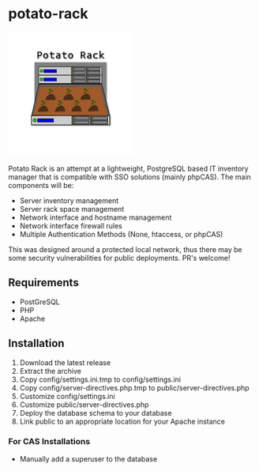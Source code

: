 # potato-rack

<img src="https://github.com/WEP11/potato-rack/blob/master/public/images/potato-big.png" width="50%">

Potato Rack is an attempt at a lightweight, PostgreSQL based IT inventory manager that is compatible with SSO solutions (mainly phpCAS). The main components will be:

- Server inventory management
- Server rack space management
- Network interface and hostname management
- Network interface firewall rules
- Multiple Authentication Methods (None, htaccess, or phpCAS)

This was designed around a protected local network, thus there may be some security vulnerabilities for public deployments. PR's welcome!

## Requirements
* PostGreSQL
* PHP
* Apache

## Installation
1. Download the latest release
2. Extract the archive
3. Copy config/settings.ini.tmp to config/settings.ini
4. Copy config/server-directives.php.tmp to public/server-directives.php
5. Customize config/settings.ini
6. Customize public/server-directives.php
7. Deploy the database schema to your database
8. Link public to an appropriate location for your Apache instance

### For CAS Installations
* Manually add a superuser to the database
